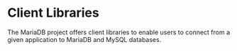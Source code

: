 
# Client Libraries

The MariaDB project offers client libraries to enable users to connect from a given application to MariaDB and MySQL databases.

